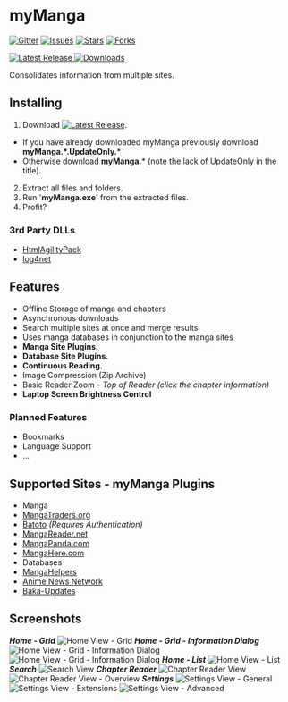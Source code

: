 # myManga

[![Gitter](https://img.shields.io/gitter/room/nwjs/nw.js.svg?style=flat-square)](https://gitter.im/jrjparks/myManga?utm_source=badge&utm_medium=badge&utm_campaign=pr-badge&utm_content=badge)
[![Issues](https://img.shields.io/github/issues/jrjparks/myManga.svg?style=flat-square)](https://github.com/jrjparks/myManga/issues)
[![Stars](https://img.shields.io/github/stars/jrjparks/myManga.svg?style=flat-square)](https://github.com/jrjparks/myManga/stargazers)
[![Forks](https://img.shields.io/github/forks/jrjparks/myManga.svg?style=flat-square)](https://github.com/jrjparks/myManga/network)

[![Latest Release](https://img.shields.io/github/release/jrjparks/myManga.svg?style=flat-square) ![Downloads](https://img.shields.io/github/downloads/jrjparks/myManga/latest/total.svg?style=flat-square)](https://github.com/jrjparks/myManga/releases/latest)

Consolidates information from multiple sites.

## Installing
1. Download [![Latest Release](https://img.shields.io/github/release/jrjparks/myManga.svg?style=flat-square)](https://github.com/jrjparks/myManga/releases/latest).
 * If you have already downloaded myManga previously download **myManga.\*.UpdateOnly.***
 * Otherwise download **myManga.*** (note the lack of UpdateOnly in the title).
2. Extract all files and folders.
3. Run '**myManga.exe**' from the extracted files.
4. Profit?

### 3rd Party DLLs
* [HtmlAgilityPack](https://htmlagilitypack.codeplex.com/)
* [log4net](https://logging.apache.org/log4net/)

## Features
* Offline Storage of manga and chapters
* Asynchronous downloads
* Search multiple sites at once and merge results
* Uses manga databases in conjunction to the manga sites
* **Manga Site Plugins.**
* **Database Site Plugins.**
* **Continuous Reading.**
* Image Compression (Zip Archive)
* Basic Reader Zoom - *Top of Reader (click the chapter information)*
* **Laptop Screen Brightness Control**

### Planned Features
* Bookmarks
* Language Support
* ...


## Supported Sites - myManga Plugins
* Manga
 * [MangaTraders.org](http://mangatraders.org/)
 * [Batoto](http://bato.to/) *(Requires Authentication)*
 * [MangaReader.net](http://www.mangareader.net/)
 * [MangaPanda.com](http://www.mangapanda.com/)
 * [MangaHere.com](http://www.mangahere.com/)
* Databases
 * [MangaHelpers](http://www.mangahelpers.com/manga/)
 * [Anime News Network](http://www.animenewsnetwork.com/)
 * [Baka-Updates](http://www.mangaupdates.com/)

## Screenshots
___Home - Grid___
![Home View - Grid](https://i.imgur.com/445TSSF.jpg "Home View - Grid")
___Home - Grid - Information Dialog___
![Home View - Grid - Information Dialog](https://i.imgur.com/u5CbrpV.jpg "Home View - Grid - Information Dialog")
![Home View - Grid - Information Dialog](https://i.imgur.com/1bPzjEp.jpg "Home View - Grid - Information Dialog")
___Home - List___
![Home View - List](https://i.imgur.com/kBmCA8P.png "Home View - List")
___Search___
![Search View](https://i.imgur.com/lqIekwc.png "Search View")
___Chapter Reader___
![Chapter Reader View](https://i.imgur.com/wLt8DI3.jpg "Chapter Reader View")
![Chapter Reader View - Overview](https://i.imgur.com/Jj8HRUF.jpg "Chapter Reader View - Overview")
___Settings___
![Settings View - General](https://i.imgur.com/7uHcusM.png "Settings View - General")
![Settings View - Extensions](https://i.imgur.com/vCOP0YE.png "Settings View - Extensions")
![Settings View - Advanced](https://i.imgur.com/FCId2Yw.png "Settings View - Advanced")
